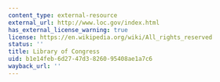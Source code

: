 ```yaml
---
content_type: external-resource
external_url: http://www.loc.gov/index.html
has_external_license_warning: true
license: https://en.wikipedia.org/wiki/All_rights_reserved
status: ''
title: Library of Congress
uid: b1e14feb-6d27-47d3-8260-95408ae1a7c6
wayback_url: ''
---
```

